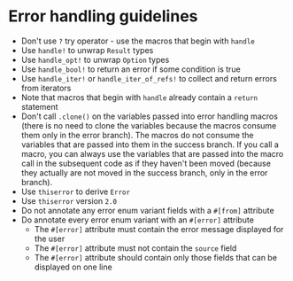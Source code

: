 # Error handling guidelines

* Don't use `?` try operator - use the macros that begin with `handle`
* Use `handle!` to unwrap `Result` types
* Use `handle_opt!` to unwrap `Option` types
* Use `handle_bool!` to return an error if some condition is true
* Use `handle_iter!` or `handle_iter_of_refs!` to collect and return errors from iterators
* Note that macros that begin with `handle` already contain a `return` statement
* Don't call `.clone()` on the variables passed into error handling macros (there is no need to clone the variables because the macros consume them only in the error branch). The macros do not consume the variables that are passed into them in the success branch. If you call a macro, you can always use the variables that are passed into the macro call in the subsequent code as if they haven't been moved (because they actually are not moved in the success branch, only in the error branch).
* Use `thiserror` to derive `Error`
* Use `thiserror` version `2.0`
* Do not annotate any error enum variant fields with a `#[from]` attribute
* Do annotate every error enum variant with an `#[error]` attribute
  * The `#[error]` attribute must contain the error message displayed for the user
  * The `#[error]` attribute must not contain the `source` field
  * The `#[error]` attribute should contain only those fields that can be displayed on one line
